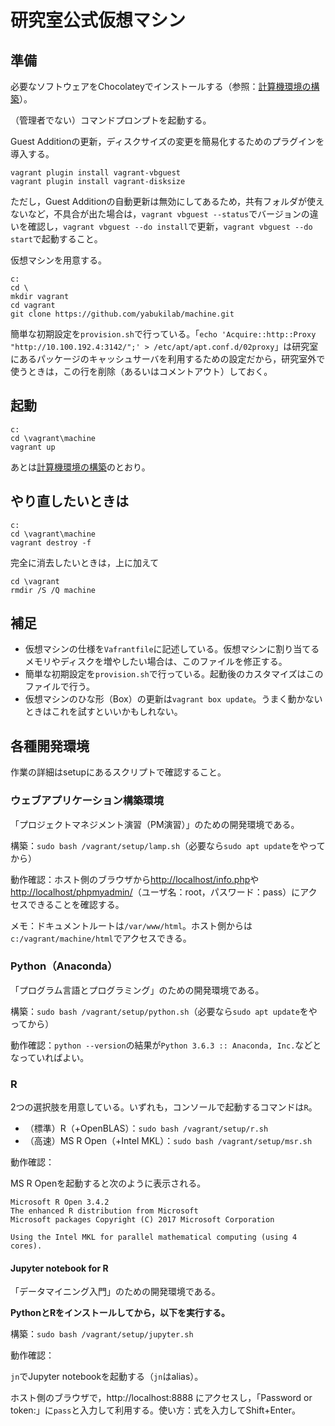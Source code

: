 # 研究室公式仮想マシン

## 準備

必要なソフトウェアをChocolateyでインストールする（参照：[計算機環境の構築](https://github.com/yabukilab/main/blob/master/%E8%A8%88%E7%AE%97%E6%A9%9F%E7%92%B0%E5%A2%83%E3%81%AE%E6%A7%8B%E7%AF%89.md)）。

（管理者でない）コマンドプロンプトを起動する。

Guest Additionの更新，ディスクサイズの変更を簡易化するためのプラグインを導入する。

```
vagrant plugin install vagrant-vbguest
vagrant plugin install vagrant-disksize
```

ただし，Guest Additionの自動更新は無効にしてあるため，共有フォルダが使えないなど，不具合が出た場合は，`vagrant vbguest --status`でバージョンの違いを確認し，`vagrant vbguest --do install`で更新，`vagrant vbguest --do start`で起動すること。

仮想マシンを用意する。

```
c:
cd \
mkdir vagrant
cd vagrant
git clone https://github.com/yabukilab/machine.git
```

簡単な初期設定を`provision.sh`で行っている。「`echo 'Acquire::http::Proxy "http://10.100.192.4:3142/";' > /etc/apt/apt.conf.d/02proxy`」は研究室にあるパッケージのキャッシュサーバを利用するための設定だから，研究室外で使うときは，この行を削除（あるいはコメントアウト）しておく。

## 起動

```
c:
cd \vagrant\machine
vagrant up
```

あとは[計算機環境の構築](https://github.com/yabukilab/main/blob/master/%E8%A8%88%E7%AE%97%E6%A9%9F%E7%92%B0%E5%A2%83%E3%81%AE%E6%A7%8B%E7%AF%89.md)のとおり。

## やり直したいときは

```
c:
cd \vagrant\machine
vagrant destroy -f
```

完全に消去したいときは，上に加えて

```
cd \vagrant
rmdir /S /Q machine
```

## 補足

* 仮想マシンの仕様を`Vafrantfile`に記述している。仮想マシンに割り当てるメモリやディスクを増やしたい場合は、このファイルを修正する。
* 簡単な初期設定を`provision.sh`で行っている。起動後のカスタマイズはこのファイルで行う。
* 仮想マシンのひな形（Box）の更新は`vagrant box update`。うまく動かないときはこれを試すといいかもしれない。

## 各種開発環境

作業の詳細はsetupにあるスクリプトで確認すること。

### ウェブアプリケーション構築環境

「プロジェクトマネジメント演習（PM演習）」のための開発環境である。

構築：`sudo bash /vagrant/setup/lamp.sh`（必要なら`sudo apt update`をやってから）

動作確認：ホスト側のブラウザから[http://localhost/info.php](http://localhost/info.php)や[http://localhost/phpmyadmin/](http://localhost/phpmyadmin/)（ユーザ名：root，パスワード：pass）にアクセスできることを確認する。

メモ：ドキュメントルートは`/var/www/html`。ホスト側からは`c:/vagrant/machine/html`でアクセスできる。

### Python（Anaconda）

「プログラム言語とプログラミング」のための開発環境である。

構築：`sudo bash /vagrant/setup/python.sh`（必要なら`sudo apt update`をやってから）

動作確認：`python --version`の結果が`Python 3.6.3 :: Anaconda, Inc.`などとなっていればよい。

### R

2つの選択肢を用意している。いずれも，コンソールで起動するコマンドは`R`。

* （標準）R（+OpenBLAS）：`sudo bash /vagrant/setup/r.sh`
* （高速）MS R Open（+Intel MKL）：`sudo bash /vagrant/setup/msr.sh`

動作確認：

MS R Openを起動すると次のように表示される。

```
Microsoft R Open 3.4.2
The enhanced R distribution from Microsoft
Microsoft packages Copyright (C) 2017 Microsoft Corporation

Using the Intel MKL for parallel mathematical computing (using 4 cores).
```

#### Jupyter notebook for R

「データマイニング入門」のための開発環境である。

**PythonとRをインストールしてから，以下を実行する。**

構築：`sudo bash /vagrant/setup/jupyter.sh`

動作確認：

`jn`でJupyter notebookを起動する（`jn`はalias）。

ホスト側のブラウザで，http://localhost:8888 にアクセスし，「Password or token:」に`pass`と入力して利用する。使い方：式を入力してShift+Enter。

